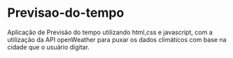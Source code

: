 # Previsao-do-tempo
Aplicação de Previsão do tempo utilizando html,css e javascript, com a utilização da API openWeather para puxar os dados climáticos com base na cidade que o usuário digitar.
